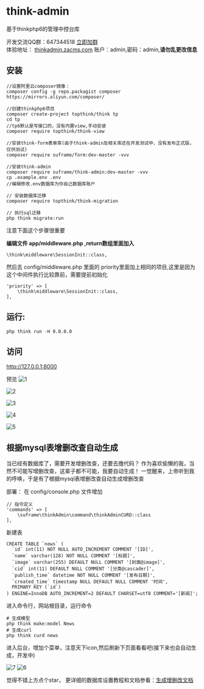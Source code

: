 # think-admin
基于thinkphp6的管理中控台库

开发交流QQ群：647344518   [立即加群](http://shang.qq.com/wpa/qunwpa?idkey=83a58116f995c9f83af6dc2b4ea372e38397349c8f1973d8c9827e4ae4d9f50e)     
体验地址： [thinkadmin.zacms.com](http://thinkadmin.zacms.com)  账户：admin,密码：admin,**请勿乱更改信息**

## 安装
```
//设置阿里云composer镜像：
composer config -g repo.packagist composer https://mirrors.aliyun.com/composer/

//创建thinkphp6项目
composer create-project topthink/think tp
cd tp
//tp6默认是写接口的，没有内置view,手动安装
composer require topthink/think-view

//安装think-form表单库(由于think-admin及相关库还在开发测试中，没有发布正式版，仅供测试)
composer require suframe/form:dev-master -vvv

//安装think-admin
composer require suframe/think-admin:dev-master -vvv
cp .example.env .env
//编辑修改.env数据库为你自己数据库账户

// 安装数据库迁移
composer require topthink/think-migration

// 执行sql迁移
php think migrate:run
```
注意下面这个步骤很重要

**编辑文件 app/middleware.php ,return数组里面加入**

```
\think\middleware\SessionInit::class,
```

然后去 config/middleware.php 里面的 priority里面加上相同的项目,这里是因为这个中间件执行比较靠前，需要提前初始化
```
'priority' => [
    \think\middleware\SessionInit::class,
],
```

## 运行:
```
php think run -H 0.0.0.0
```
## 访问
 http://127.0.0.1:8000

预览
![1](https://raw.githubusercontent.com/suframe/think-admin/master/asserts/1.png)

![2](https://raw.githubusercontent.com/suframe/think-admin/master/asserts/2.png)

![3](https://raw.githubusercontent.com/suframe/think-admin/master/asserts/3.png)

![4](https://raw.githubusercontent.com/suframe/think-admin/master/asserts/4.png)

![5](https://raw.githubusercontent.com/suframe/think-admin/master/asserts/5.png)

## 根据mysql表增删改查自动生成
当已经有数据库了，需要开发增删改查，还要去撸代码？
作为喜欢偷懒的我，当然不可能写增删改查，这辈子都不可能，我要自动生成！
一觉醒来，上帝听到我的呼唤，于是有了根据mysql表增删改查自动生成增删改查

部署：
在 config/console.php 文件增加

```
// 指令定义
'commands' => [
    \suframe\thinkAdmin\command\thinkAdminCURD::class
],
```

新建表
```
CREATE TABLE `news` (
  `id` int(11) NOT NULL AUTO_INCREMENT COMMENT '[ID]',
  `name` varchar(128) NOT NULL COMMENT '[标题]',
  `image` varchar(255) DEFAULT NULL COMMENT '[封面@image]',
  `cid` int(11) DEFAULT NULL COMMENT '[分类@cascader]',
  `publish_time` datetime NOT NULL COMMENT '[发布日期]',
  `created_time` timestamp NULL DEFAULT NULL COMMENT '时间',
  PRIMARY KEY (`id`)
) ENGINE=InnoDB AUTO_INCREMENT=2 DEFAULT CHARSET=utf8 COMMENT='[新闻]';
```

进入命令行，网站根目录，运行命令
```
# 生成模型
php think make:model News
# 生成curl
php think curd news
```
进入后台，增加个菜单，注意天下icon,然后刷新下页面看看吧(接下来也会自动生成，开发中)

![7](https://raw.githubusercontent.com/suframe/think-admin/master/asserts/7.jpg)
![6](https://raw.githubusercontent.com/suframe/think-admin/master/asserts/6.jpg)

觉得不错上方点个star，
更详细的数据库设置教程和文档参看：[生成增删改文档](https://github.com/suframe/think-admin/blob/master/src/command/read.md)
